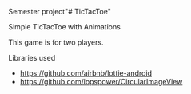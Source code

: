 Semester project"# TicTacToe" 

Simple TicTacToe with Animations 

This game is for two players.

Libraries used 
- https://github.com/airbnb/lottie-android
- https://github.com/lopspower/CircularImageView
